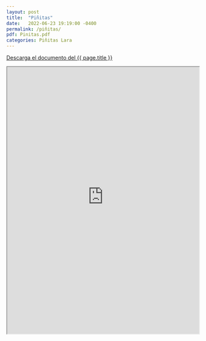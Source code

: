 ```yaml
---
layout: post
title:  "Piñitas"
date:   2022-06-23 19:19:00 -0400
permalink: /piñitas/
pdf: Pinitas.pdf
categories: Piñitas Lara
---
```


<a href="https://mapadepanesvenezolanos.github.io/assets/pdf/{{ page.pdf }}">Descarga el documento del {{ page.title }}</a>

<iframe src="https://mapadepanesvenezolanos.github.io/assets/pdf/{{ page.pdf }}" width="100%" height="700px">
